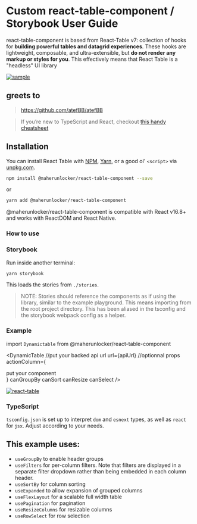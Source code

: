 # Custom react-table-component / Storybook User Guide

react-table-component is based from React-Table v7: collection of hooks for **building powerful tables and datagrid experiences**. These hooks are lightweight, composable, and ultra-extensible, but **do not render any markup or styles for you**. This effectively means that React Table is a "headless" UI library

<a target="_blank" rel="noopener noreferrer" href="https://user-images.githubusercontent.com/30791819/147334536-5de8ed47-4719-4563-b537-f468cfef3fdf.PNG"><img src="https://user-images.githubusercontent.com/30791819/147334536-5de8ed47-4719-4563-b537-f468cfef3fdf.PNG" alt="sample" style="max-width: 100%;"></a>



## greets to 

> https://github.com/atefBB/atefBB

> If you’re new to TypeScript and React, checkout [this handy cheatsheet](https://github.com/sw-yx/react-typescript-cheatsheet/)

## Installation

You can install React Table with [NPM](https://npmjs.com),
[Yarn](https://yarnpkg.com), or a good ol' `<script>` via
[unpkg.com](https://unpkg.com).

```sh
npm install @maherunlocker/react-table-component --save
```

or

```sh
yarn add @maherunlocker/react-table-component
```

@maherunlocker/react-table-component is compatible with React v16.8+ and works with ReactDOM and React Native.

### How to use 
### Storybook

Run inside another terminal:

```bash
yarn storybook
```

This loads the stories from `./stories`.

> NOTE: Stories should reference the components as if using the library, similar to the example playground. This means importing from the root project directory. This has been aliased in the tsconfig and the storybook webpack config as a helper.

### Example
import `Dynamictable` from @maherunlocker/react-table-component

<DynamicTable
    //put your backed api url
    url={apiUrl}
    //optionnal props
    actionColumn={<div>put your component</div>}
    canGroupBy
    canSort
    canResize
    canSelect
  />

<a target="_blank" rel="noopener noreferrer" href="https://user-images.githubusercontent.com/30791819/147333869-ea52fd80-1dba-4554-9163-fe42f8a07394.png"><img src="https://user-images.githubusercontent.com/30791819/147333869-ea52fd80-1dba-4554-9163-fe42f8a07394.png" alt="react-table" style="max-width: 100%;"></a>

### TypeScript

`tsconfig.json` is set up to interpret `dom` and `esnext` types, as well as `react` for `jsx`. Adjust according to your needs.


## This example uses:


  * `useGroupBy` to enable header groups
  * `useFilters` for per-column filters.  Note that filters are displayed in a separate filter dropdown rather than being embedded in each column header.
  * `useSortBy` for column sorting
  * `useExpanded` to allow expansion of grouped columns
  * `useFlexLayout` for a scalable full width table
  * `usePagination` for pagination
  * `useResizeColumns` for resizable columns
  * `useRowSelect` for row selection
